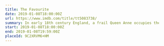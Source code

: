 ```yaml
---
title: The Favourite
date: 2019-01-08T18:00:00Z
url: https://www.imdb.com/title/tt5083738/
summary: In early 18th century England, a frail Queen Anne occupies the throne and her close friend, Lady Sarah, governs the country in her stead. When a new servant, Abigail, arrives, her charm endears her to Sarah.
start: 2019-01-08T18:00:00Z
end: 2019-01-08T19:59:00Z
placeId: 9C2XRVM6+HM
---
```

